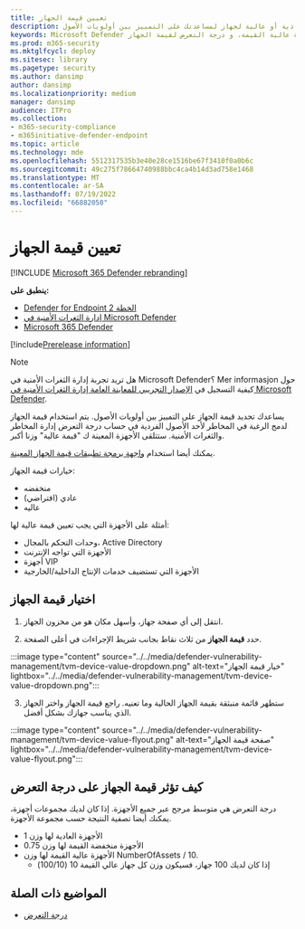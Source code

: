 ```yaml
---
title: تعيين قيمة الجهاز
description: تعرف على كيفية تعيين قيمة منخفضة أو عادية أو عالية لجهاز لمساعدتك على التمييز بين أولويات الأصول.
keywords: Microsoft Defender لنقطة النهاية قيمة الجهاز، إدارة المخاطر والثغرات الأمنية قيمة الجهاز، والأجهزة عالية القيمة، و درجة التعرض لقيمة الجهاز
ms.prod: m365-security
ms.mktglfcycl: deploy
ms.sitesec: library
ms.pagetype: security
ms.author: dansimp
author: dansimp
ms.localizationpriority: medium
manager: dansimp
audience: ITPro
ms.collection:
- m365-security-compliance
- m365initiative-defender-endpoint
ms.topic: article
ms.technology: mde
ms.openlocfilehash: 5512317535b3e40e28ce1516be67f3410f0a0b6c
ms.sourcegitcommit: 49c275f78664740988bbc4ca4b14d3ad758e1468
ms.translationtype: MT
ms.contentlocale: ar-SA
ms.lasthandoff: 07/19/2022
ms.locfileid: "66882050"
---
```

# <a name="assign-device-value"></a>تعيين قيمة الجهاز

[!INCLUDE [Microsoft 365 Defender rebranding](../../includes/microsoft-defender.md)]

**ينطبق على:**

- [Defender for Endpoint الخطة 2](https://go.microsoft.com/fwlink/?linkid=2154037)
- [إدارة الثغرات الأمنية في Microsoft Defender](index.yml)
- [Microsoft 365 Defender](https://go.microsoft.com/fwlink/?linkid=2118804)

[!include[Prerelease information](../../includes/prerelease.md)]

>[!Note]
> هل تريد تجربة إدارة الثغرات الأمنية في Microsoft Defender؟ Mer informasjon حول كيفية التسجيل في [الإصدار التجريبي للمعاينة العامة إدارة الثغرات الأمنية في Microsoft Defender](../defender-vulnerability-management/get-defender-vulnerability-management.md).

يساعدك تحديد قيمة الجهاز على التمييز بين أولويات الأصول. يتم استخدام قيمة الجهاز لدمج الرغبة في المخاطر لأحد الأصول الفردية في حساب درجة التعرض إدارة المخاطر والثغرات الأمنية. ستتلقى الأجهزة المعينة ك "قيمة عالية" وزنا أكبر.

يمكنك أيضا استخدام [واجهة برمجة تطبيقات قيمة الجهاز المعينة](../defender-endpoint/set-device-value.md).

خيارات قيمة الجهاز:

- منخفضه
- عادي (افتراضي)
- عاليه

أمثلة على الأجهزة التي يجب تعيين قيمة عالية لها:

- وحدات التحكم بالمجال، Active Directory
- الأجهزة التي تواجه الإنترنت
- أجهزة VIP
- الأجهزة التي تستضيف خدمات الإنتاج الداخلية/الخارجية

## <a name="choose-device-value"></a>اختيار قيمة الجهاز

1. انتقل إلى أي صفحة جهاز، وأسهل مكان هو من مخزون الجهاز.

2. حدد **قيمة الجهاز** من ثلاث نقاط بجانب شريط الإجراءات في أعلى الصفحة.

:::image type="content" source="../../media/defender-vulnerability-management/tvm-device-value-dropdown.png" alt-text="خيار قيمة الجهاز" lightbox="../../media/defender-vulnerability-management/tvm-device-value-dropdown.png":::

3. ستظهر قائمة منبثقة بقيمة الجهاز الحالية وما تعنيه. راجع قيمة الجهاز واختر الجهاز الذي يناسب جهازك بشكل أفضل.

:::image type="content" source="../../media/defender-vulnerability-management/tvm-device-value-flyout.png" alt-text="صفحة قيمة الجهاز" lightbox="../../media/defender-vulnerability-management/tvm-device-value-flyout.png":::

## <a name="how-device-value-impacts-your-exposure-score"></a>كيف تؤثر قيمة الجهاز على درجة التعرض

درجة التعرض هي متوسط مرجح عبر جميع الأجهزة. إذا كان لديك مجموعات أجهزة، يمكنك أيضا تصفية النتيجة حسب مجموعة الأجهزة.

- الأجهزة العادية لها وزن 1
- الأجهزة منخفضة القيمة لها وزن 0.75
- الأجهزة عالية القيمة لها وزن NumberOfAssets / 10.
    - إذا كان لديك 100 جهاز، فسيكون وزن كل جهاز عالي القيمة 10 (100/10)

## <a name="related-topics"></a>المواضيع ذات الصلة

- [درجة التعرض](tvm-exposure-score.md)
